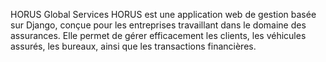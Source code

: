 HORUS Global Services HORUS est une application web de gestion basée sur Django,
conçue pour les entreprises travaillant dans le domaine des assurances.
Elle permet de gérer efficacement les clients, les véhicules assurés,
les bureaux, ainsi que les transactions financières.
